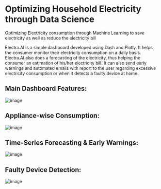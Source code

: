 # Optimizing Household Electricity through Data Science
 Optimizing Electricity consumption through Machine Learning to save electricity as well as reduce the electricity bill
 
Electra.AI is a simple dashboard developed using Dash and Plotly. It helps the consumer monitor their electricity consumption on a daily basis. Electra.AI also does a forecasting of the electricity, thus helping the consumer an estimation of his/her electricity bill. It can also send early warnings and automated emails with report to the user regarding excessive electricity consumption or when it detects a faulty device at home.

## Main Dashboard Features:

![image](https://github.com/Iciclemeltz/Hacksocial-Project/assets/71871315/dadaeb39-ac0e-4a57-b626-d989686bc7c5)


## Appliance-wise Consumption:

![image](https://github.com/Iciclemeltz/Hacksocial-Project/assets/71871315/a4f1498e-be4d-484c-bdb6-81d7d3fc86cf)


## Time-Series Forecasting & Early Warnings:

![image](https://github.com/Iciclemeltz/Hacksocial-Project/assets/71871315/d9ffe8fb-b700-4be1-a2d2-cadeac95c11a)


## Faulty Device Detection:

![image](https://github.com/Iciclemeltz/Hacksocial-Project/assets/71871315/7b344e6d-d4d6-447b-bb83-c38522d3fee3)

